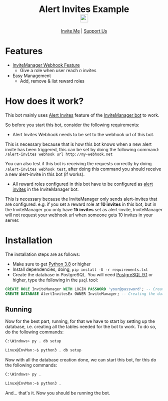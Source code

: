 # <div align="center">Alert Invites Example <br /> <img src="https://invite-manager.net/images/logo.png" height=25 weight=25 href="https://invite-manager.net" /></div>

<p align="center">
  <a href="https://invite-manager.net/invite">Invite Me</a> |
  <a href="https://invite-manager.net/premium">Support Us</a>
</p>

# Features

- [InviteManager Webhook Feature](https://docs.invite-manager.net/documentation/alert-invites#webhooks)
  - Give a role when user reach _n_ invites
- Easy Management
  - Add, remove & list reward roles

# How does it work?

This bot mainly uses [Alert Invites](https://docs.invite-manager.net/documentation/alert-invites) feature of the [InviteManager bot](https://invite-manager.net/) to work.

So before you start this bot, consider the following requirements:

- Alert Invites Webhook needs to be set to the webhook url of this bot.

This is necessary because that is how this bot knows when a new alert invite has been triggered,
this can be set by doing the following command: `/alert-invites webhook url http://my-webhook.net`

You can also test if this bot is receiving the requests correctly by doing `/alert-invites webhook test`, after doing this command you should receive a new alert-invite in this bot (if works).

- All reward roles configured in this bot have to be configured as [alert invites](https://docs.invite-manager.net/documentation/alert-invites) in the InviteManager bot.

This is necessary because the InviteManager only sends alert-invites that are configured.
e.g. if you set a reward role at **10 invites** in this bot, but in the InviteManager you only have **15 invites** set as alert-invite, InviteManager will not request your webhook url when someone gets 10 invites in your server.

# Installation

The installation steps are as follows:

- Make sure to get [Python 3.8](https://www.python.org/downloads/) or higher
- Install dependencies, doing, `pip install -U -r requirements.txt`
- Create the database in PostgreSQL.
  You will need [PostgreSQL 9.1](https://www.postgresql.org/download/) or higher,
  type the following in the `psql` tool:

```sql
CREATE ROLE InviteManager WITH LOGIN PASSWORD 'your@password'; -- Creating a role with a password
CREATE DATABASE AlertInvitesEx OWNER InviteManager; -- Creating the database, and give the role above ownership
```

## Running

Now for the best part, running, for that we have to start by setting up the database, i.e. creating all the tables needed for the bot to work.
To do so, do the following commands:

```sh
C:\Windows> py . db setup

Linux@InvMan:~$ python3 . db setup
```

Now with all the database creation done, we can start this bot, for this do the following commands:

```sh
C:\Windows> py .

Linux@InvMan:~$ python3 .
```

And... that's it. Now you should be running the bot.
